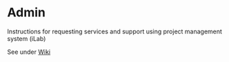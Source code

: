 # Admin

Instructions for requesting services and support using project management system (iLab)

See under [Wiki](https://github.com/bcfgothenburg/Admin/wiki)
